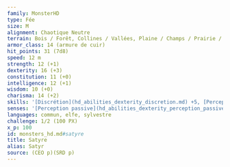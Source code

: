 ```yaml
---
family: MonsterHD
type: Fée
size: M
alignment: Chaotique Neutre
terrain: Bois / Forêt, Collines / Vallées, Plaine / Champs / Prairie / Savane
armor_class: 14 (armure de cuir)
hit_points: 31 (7d8)
speed: 12 m
strength: 12 (+1)
dexterity: 16 (+3)
constitution: 11 (+0)
intelligence: 12 (+1)
wisdom: 10 (+0)
charisma: 14 (+2)
skills: '[Discrétion](hd_abilities_dexterity_discretion.md) +5, [Perception](hd_abilities_wisdom_perception.md) +2, [Représentation](hd_abilities_charisma_representation.md) +6'
senses: '[Perception passive](hd_abilities_dexterity_perception_passive.md) 12'
languages: commun, elfe, sylvestre
challenge: 1/2 (100 PX)
x_p: 100
id: monsters_hd.md#satyre
title: Satyre
alias: Satyr
source: (CEO p)(SRD p)
---
```


